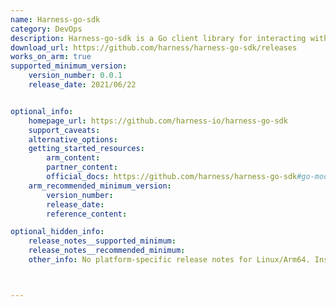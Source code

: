 ```yaml
---
name: Harness-go-sdk
category: DevOps
description: Harness-go-sdk is a Go client library for interacting with the Harness platform's GraphQL and Config-as-Code APIs, enabling developers to automate CI/CD pipelines and manage infrastructure as code.
download_url: https://github.com/harness/harness-go-sdk/releases
works_on_arm: true
supported_minimum_version:
    version_number: 0.0.1
    release_date: 2021/06/22


optional_info:
    homepage_url: https://github.com/harness-io/harness-go-sdk
    support_caveats:
    alternative_options:
    getting_started_resources:
        arm_content:
        partner_content:
        official_docs: https://github.com/harness/harness-go-sdk#go-modules
    arm_recommended_minimum_version:
        version_number:
        release_date:
        reference_content:

optional_hidden_info:
    release_notes__supported_minimum:
    release_notes__recommended_minimum:
    other_info: No platform-specific release notes for Linux/Arm64. Install with "go get github.com/harness-io/harness-go-sdk@". Verify with "go list -m all | grep harness-io". Note that the module path is harness-io, not harness.



---
```

